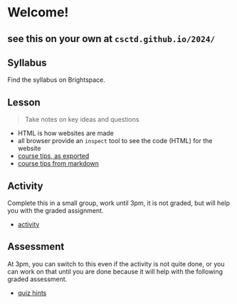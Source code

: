 # Welcome! 

## see this on your own at `csctd.github.io/2024/`

## Syllabus

Find the syllabus on Brightspace. 



## Lesson 

> Take notes on key ideas and questions

- HTML is how websites are made
- all browser provide an `inspect` tool to see the code (HTML) for the website
- [course tips, as exported](tips-export.html)
- [course tips from markdown](minimal.md)

## Activity

Complete this in a small group, work until 3pm, it is not graded, but will help you with the graded assignment. 

- [activity](activity.md)

## Assessment 

At 3pm, you can switch to this even if the activity is not quite done, or you can work on that until you are done because it will help with the following graded assessment. 

- [quiz hints](hints.md)

